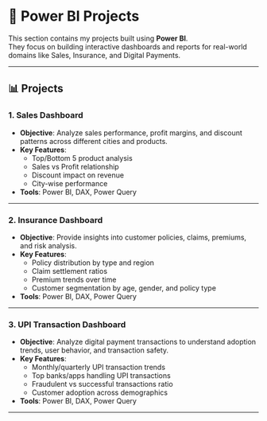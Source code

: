 # 🔹 Power BI Projects  

This section contains my projects built using **Power BI**.  
They focus on building interactive dashboards and reports for real-world domains like Sales, Insurance, and Digital Payments.  

---

## 📊 Projects  

### 1. Sales Dashboard  
- **Objective**: Analyze sales performance, profit margins, and discount patterns across different cities and products.  
- **Key Features**:  
  - Top/Bottom 5 product analysis  
  - Sales vs Profit relationship  
  - Discount impact on revenue  
  - City-wise performance  
- **Tools**: Power BI, DAX, Power Query  
   

---

### 2. Insurance Dashboard  
- **Objective**: Provide insights into customer policies, claims, premiums, and risk analysis.  
- **Key Features**:  
  - Policy distribution by type and region  
  - Claim settlement ratios  
  - Premium trends over time  
  - Customer segmentation by age, gender, and policy type  
- **Tools**: Power BI, DAX, Power Query  

---

### 3. UPI Transaction Dashboard 
- **Objective**: Analyze digital payment transactions to understand adoption trends, user behavior, and transaction safety.  
- **Key Features**:  
  - Monthly/quarterly UPI transaction trends  
  - Top banks/apps handling UPI transactions  
  - Fraudulent vs successful transactions ratio  
  - Customer adoption across demographics  
- **Tools**: Power BI, DAX, Power Query  

---

